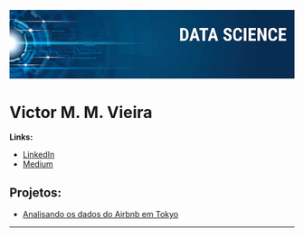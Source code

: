 <p align="center">
  <img src="banner.png" >
</p>

# Victor M. M. Vieira



**Links:**
* [LinkedIn](https://www.linkedin.com/in/victor-matheus-mendonça-vieira-89950585/)
* [Medium](https://www.medium.com)


## Projetos:
* [Analisando os dados do Airbnb em Tokyo](https://github.com/huedits/DSNP/blob/master/Analisando_os_Dados_do_Airbnb.ipynb)

---
